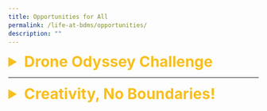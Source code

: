 ```yaml
---
title: Opportunities for All
permalink: /life-at-bdms/opportunities/
description: ""
---
```

<details> 
<summary style="color:#f8bf1c; font-size:30px;"><b>Drone Odyssey Challenge</b></summary>

<p>Our student took part in the Drone Odyssey Challenge, organised by Science Centre Singapore.  </p>

<p>The objective of the event aim to inculcate technical skillsets, critical thinking, and an appreciation of new and disruptive technologies relevant to the modern world.</p>

A series of workshops and live demonstrations have been specially developed for both students and mentors to complement their learning journeys leading up to the competition proper. <br>

Our students from the Infocomm Club did us proud by emerging champions and first-runners up!  Congratulations!  <br>

Here are some photos:

<a href="https://issuu.com/bendemeersec/docs/try.pptx" target="_blank" >Drones Odyssey  2022</a>


	

</details>

<hr>

<details> 
<summary style="color:#f8bf1c; font-size:30px;"><b>Creativity, No Boundaries!</b></summary>



Our student Chen Jia Le from Sec 3R2 participated in the “Creativity, No Boundaries!” National Children’s Story Writing Competition. She has done the school proud by clinching the Excellence Award.

A total of more than 1000 entries were submitted for the competition.

36 entries were shortlisted nationwide and our student 
 Chen Jiale’s entry《猫与蒲公英》(The Cat and the Dandelion) was one of those shortlisted.  She was awarded the Excellence Award.

The winning entries of the story writing competition were published as a series of Chinese graded readers.

The 18 graded readers (Grade 1 to 3) would be launched this year and distributed to the various Primary schools nationwide.



| Awarded the Excellence Award | Chen Jia Le (3R2)  | 
| -------- | -------- | 
| | |


<img src="/images/Departments/cl-competition-04.jpg" alt="Creative, No Boundaries! National Children's Story Writing Competition" style="width:600px" />


Jiale attended the Award Presentation Ceremony cum Launching of the Chinese Graded Readers on 16 September 2022.  (See Photos below)

![](/images/Departments/cl-creativebook-01.jpg)

![](/images/Departments/cl-creativebook-02.jpg)
	
</details>

| | 
|-|